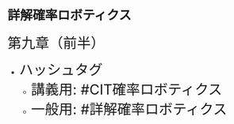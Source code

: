 # <span style="font-size:90%">詳解確率ロボティクス</span>

<span style="font-size:200%">第九章（前半）</span>

* <span style="font-size:200%">ハッシュタグ</span>
    * <span style="font-size:200%">講義用: #CIT確率ロボティクス</span>
    * <span style="font-size:200%">一般用: #詳解確率ロボティクス</span>
